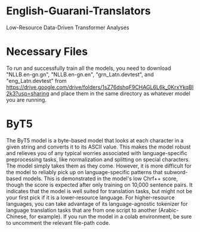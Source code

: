 # English-Guarani-Translators
Low-Resource Data-Driven Transformer Analyses

# Necessary Files
To run and successfully train all the models, you need to download "NLLB.en-gn.gn", "NLLB.en-gn.en", "grn_Latn.devtest", and "eng_Latn.devtest" from https://drive.google.com/drive/folders/1sZ76dshqF9CHAGL6L6k_0KrxYkqBI2k3?usp=sharing and place them in the same directory as whatever model you are running.

# ByT5
The ByT5 model is a byte-based model that looks at each character in a given string and converts it to its ASCII value. This makes the model robust and relieves you of any typical worries associated with language-specific preprocessing tasks, like normalization and splitting on special characters. The model simply takes them as they come. However, it is more difficult for the model to reliably pick up on language-specific patterns that subword-based models. This is demonstrated in the model's low Chrf++ score, though the score is expected after only training on 10,000 sentence pairs. It indicates that the model is well suited for translation tasks, but might not be your first pick if it is a lower-resource language. For higher-resource languages, you can take advantage of its language-agnostic tokenizer for language translation tasks that are from one script to another (Arabic-Chinese, for example). If you run the model in a colab environment, be sure to uncomment the relevant file-path code.
